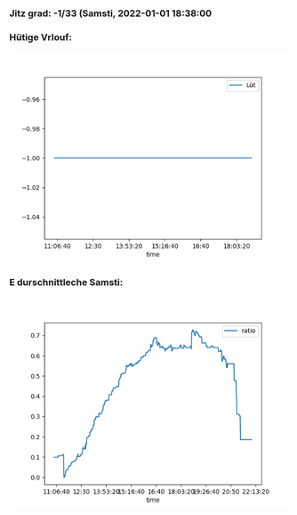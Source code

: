 ### Jitz grad: -1/33 (Samsti, 2022-01-01 18:38:00

### Hütige Vrlouf:
![Graph](Today.png)

### E durschnittleche Samsti:
![Graph](Samsti.png)